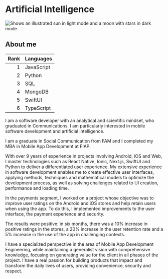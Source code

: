 # Artificial Intelligence 

<picture>
  <source media="(prefers-color-scheme: dark)" srcset="https://user-images.githubusercontent.com/25423296/163456776-7f95b81a-f1ed-45f7-b7ab-8fa810d529fa.png">
  <source media="(prefers-color-scheme: light)" srcset="https://user-images.githubusercontent.com/25423296/163456779-a8556205-d0a5-45e2-ac17-42d089e3c3f8.png">
  <img alt="Shows an illustrated sun in light mode and a moon with stars in dark mode." src="https://user-images.githubusercontent.com/25423296/163456779-a8556205-d0a5-45e2-ac17-42d089e3c3f8.png">
</picture>

## About me

| Rank | Languages |
|-----:|-----------|
|     1| JavaScript|
|     2| Python    |
|     3| SQL       |
|     4| MongoDB   |
|     5| SwiftUI   |
|     6| TypeScript|

I am a software developer with an analytical and scientific mindset, who graduated in Communications. I am particularly interested in mobile software development and artificial intelligence.

I am a graduate in Social Communication from FAM and I completed my MBA in Mobile App Development at FIAP.

With over 9 years of experience in projects involving Android, iOS and Web, I master technologies such as React Native, Ionic, Next.js, SwiftUI and Python to deliver a differentiated user experience. My extensive experience in software development enables me to create effective user interfaces, applying methods, techniques and mathematical models to optimize the development process, as well as solving challenges related to UI creation, performance and loading time.

In the payments segment, I worked on a project whose objective was to improve user ratings on the Android and iOS stores and help retain users when using the app. To do this, I implemented improvements to the user interface, the payment experience and security.

The results were positive: in six months, there was a 10% increase in positive ratings in the stores, a 20% increase in the user retention rate and a 5% increase in the use of the app in challenging contexts.

I have a specialized perspective in the area of Mobile App Development Engineering, while maintaining a generalist vision with comprehensive knowledge, focusing on generating value for the client in all phases of the project. I have a real passion for building products that impact and transform the daily lives of users, providing convenience, security and respect.

